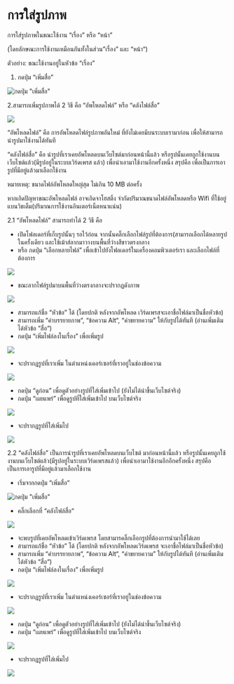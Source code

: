 # การใส่รูปภาพ

การใส่รูปภาพในขณะใช้งาน “เรื่อง” หรือ “หน้า”

\(โดยลักษณะการใช้งานเหมือนกันทั้งในส่วน”เรื่อง” และ “หน้า“\)

ตัวอย่าง: ขณะใช้งานอยู่ในหัวข้อ “เรื่อง”

1. กดปุ่ม “เพิ่มสื่อ”

![&#xE01;&#xE14;&#xE1B;&#xE38;&#xE48;&#xE21; &quot;&#xE40;&#xE1E;&#xE34;&#xE48;&#xE21;&#xE2A;&#xE37;&#xE48;&#xE2D;&quot;](https://wpman.org/wp-content/uploads/2018/02/001-%E0%B9%80%E0%B8%9E%E0%B8%B4%E0%B9%88%E0%B8%A1%E0%B8%AA%E0%B8%B7%E0%B9%88%E0%B8%AD.jpg)

2.สามารถเพิ่มรูปภาพได้ 2 วิธี คือ “อัพโหลดไฟล์” หรือ “คลังไฟล์สื่อ”

![](https://wpman.org/wp-content/uploads/2018/02/002-%E0%B9%80%E0%B8%9E%E0%B8%B4%E0%B9%88%E0%B8%A1%E0%B8%AA%E0%B8%B7%E0%B9%88%E0%B8%AD.jpg)

“อัพโหลดไฟล์” คือ การอัพโหลดไฟล์รูปภาพอันใหม่ ที่ยังไม่เคยมีบนระบบเรามาก่อน เพื่อให้สามารถนำรูปมาใช้งานได้ทันที

“คลังไฟล์สื่อ” คือ นำรูปที่เราเคยอัพโหลดบนเว็บไซต์มาก่อนหน้านี้แล้ว หรือรูปนั้นเคยถูกใช้งานบนเว็บไซต์แล้ว\(มีรูปอยู่ในระบบเวิร์ดเพรส แล้ว\) เพื่อนำเอามาใช้งานอีกครั้งหนึ่ง สรุปคือ เพื่อเป็นการเอารูปที่มีอยู่แล้วมาเลือกใช้งาน

หมายเหตุ: ขนาดไฟล์อัพโหลดใหญ่สุด ไม่เกิน 10 MB ต่อครั้ง

หากเกิดปัญหาขณะอัพโหลดไฟล์ อาจเกิดจาโฮสติ้ง จำกัดปริมาณขนาดไฟล์อัพโหลดหรือ Wifi ที่ใช้อยู่แบนวิธเต็ม\(ปริมาณการใช้งานอินเตอร์เน็ตหนาแน่น\)

2.1 “อัพโหลดไฟล์” สามารถทำได้ 2 วิธี คือ

* เปิดโฟลเดอร์ที่เก็บรูปนั้นๆ รอไว้ก่อน จากนั้นคลิ๊กเลือกไฟล์รูปที่ต้องการ\(สามารถเลือกได้หลายรูปในครั้งเดียว และใช้เม้าส์ลากมาวางบนพื้นที่ว่างสีขาวตรงกลาง
* หรือ กดปุ่ม “เลือกหลายไฟล์” เพื่อเข้าไปยังโฟลเดอร์ในเครื่องคอมพิวเตอร์เรา และเลือกไฟล์ที่ต้องการ

![](https://wpman.org/wp-content/uploads/2018/02/003-%E0%B8%A5%E0%B8%B2%E0%B8%81%E0%B9%84%E0%B8%9F%E0%B8%A5%E0%B9%8C.jpg)

* ขณะลากไฟล์รูปมาบนพื้นที่ว่างตรงกลางจะปรากฏดังภาพ

![](https://wpman.org/wp-content/uploads/2018/02/004-%E0%B8%A7%E0%B8%B2%E0%B8%87%E0%B9%84%E0%B8%9F%E0%B8%A5%E0%B9%8C%E0%B9%80%E0%B8%9E%E0%B8%B7%E0%B9%88%E0%B8%AD%E0%B8%AD%E0%B8%B1%E0%B8%9E%E0%B9%82%E0%B8%AB%E0%B8%A5%E0%B8%94.jpg)

* สามารถแก้ชื่อ “หัวข้อ” ได้ \(โดยปกติ หลังจากอัพโหลด เวิร์ดเพรสจะเอาชื่อไฟล์มาเป็นชื่อหัวข้อ\)
* สามารถเพิ่ม “คำบรรยายภาพ“, “ข้อความ Alt“, “คำขยายความ” ให้กับรูปได้ทันที \(อ่านเพิ่มเติมได้หัวข้อ “สื่อ“\)
* กดปุ่ม “เพิ่มไฟล์ลงในเรื่อง” เพื่อเพิ่มรูป

![](https://wpman.org/wp-content/uploads/2018/02/005-%E0%B8%A7%E0%B8%B2%E0%B8%87%E0%B9%84%E0%B8%9F%E0%B8%A5%E0%B9%8C%E0%B9%81%E0%B8%A5%E0%B9%89%E0%B8%A7-2.jpg)

* จะปรากฏรูปที่เราเพิ่ม ในตำแหน่งเคอร์เซอร์ที่เราอยู่ในช่องข้อความ

![](https://wpman.org/wp-content/uploads/2018/02/006-%E0%B9%80%E0%B8%9E%E0%B8%B4%E0%B9%88%E0%B8%A1%E0%B8%A3%E0%B8%B9%E0%B8%9B%E0%B9%80%E0%B8%AA%E0%B8%A3%E0%B9%87%E0%B8%88%E0%B9%81%E0%B8%A5%E0%B9%89%E0%B8%A7.jpg)

* กดปุ่ม “ดูก่อน” เพื่อดูตัวอย่างรูปที่ใส่เพิ่มเข้าไป \(ยังไม่ได้นำขึ้นเว็บไซต์จริง\)
* กดปุ่ม “เผยแพร่” เพื่อดูรูปที่ใส่เพิ่มเข้าไป บนเว็บไซต์จริง

![](https://wpman.org/wp-content/uploads/2018/02/007-Preview-2.jpg)

* จะปรากฏรูปที่ใส่เพิ่มไป

![](https://wpman.org/wp-content/uploads/2018/02/007-Preview.jpg)

2.2 “คลังไฟล์สื่อ” เป็นการนำรูปที่เราเคยอัพโหลดบนเว็บไซต์ มาก่อนหน้านี้แล้ว หรือรูปนั้นเคยถูกใช้งานบนเว็บไซต์แล้ว\(มีรูปอยู่ในระบบเวิร์ดเพรสแล้ว\) เพื่อนำเอามาใช้งานอีกอีกครั้งหนึ่ง สรุปคือ เป็นการเอารูปที่มีอยู่แล้วมาเลือกใช้งาน

* เริ่มจากกดปุ่ม “เพิ่มสื่อ“

![&#xE01;&#xE14;&#xE1B;&#xE38;&#xE48;&#xE21; &quot;&#xE40;&#xE1E;&#xE34;&#xE48;&#xE21;&#xE2A;&#xE37;&#xE48;&#xE2D;&quot;](https://wpman.org/wp-content/uploads/2018/02/001-%E0%B9%80%E0%B8%9E%E0%B8%B4%E0%B9%88%E0%B8%A1%E0%B8%AA%E0%B8%B7%E0%B9%88%E0%B8%AD.jpg)

* คลิ๊กเลือกที่ “คลังไฟล์สื่อ“

![](https://wpman.org/wp-content/uploads/2018/02/008-%E0%B8%84%E0%B8%A5%E0%B8%B1%E0%B8%87%E0%B9%84%E0%B8%9F%E0%B8%A5%E0%B9%8C%E0%B8%AA%E0%B8%B7%E0%B9%88%E0%B8%AD-2.jpg)

* จะพบรูปที่เคยอัพโหลดเข้าเวิร์ดเพรส โดยสามารคลิ๊กเลือกรูปที่ต้องการนำมาใช้ได้เลย
* สามารถแก้ชื่อ “หัวข้อ” ได้ \(โดยปกติ หลังจากอัพโหลดเวิร์ดเพรส จะเอาชื่อไฟล์มาเป็นชื่อหัวข้อ\)
* สามารถเพิ่ม “คำบรรยายภาพ“, “ข้อความ Alt“, “คำขยายความ” ให้กับรูปได้ทันที \(อ่านเพิ่มเติมได้หัวข้อ “สื่อ“\)
* กดปุ่ม “เพิ่มไฟล์ลงในเรื่อง” เพื่อเพิ่มรูป

![](https://wpman.org/wp-content/uploads/2018/02/009-%E0%B8%A7%E0%B8%B2%E0%B8%87%E0%B9%84%E0%B8%9F%E0%B8%A5%E0%B9%8C%E0%B9%81%E0%B8%A5%E0%B9%89%E0%B8%A7-3.jpg)

* จะปรากฏรูปที่เราเพิ่ม ในตำแหน่งเคอร์เซอร์ที่เราอยู่ในช่องข้อความ

![](https://wpman.org/wp-content/uploads/2018/02/006-%E0%B9%80%E0%B8%9E%E0%B8%B4%E0%B9%88%E0%B8%A1%E0%B8%A3%E0%B8%B9%E0%B8%9B%E0%B9%80%E0%B8%AA%E0%B8%A3%E0%B9%87%E0%B8%88%E0%B9%81%E0%B8%A5%E0%B9%89%E0%B8%A7.jpg)

* กดปุ่ม “ดูก่อน” เพื่อดูตัวอย่างรูปที่ใส่เพิ่มเข้าไป \(ยังไม่ได้นำขึ้นเว็บไซต์จริง\)
* กดปุ่ม “เผยแพร่” เพื่อดูรูปที่ใส่เพิ่มเข้าไป บนเว็บไซต์จริง

![](https://wpman.org/wp-content/uploads/2018/02/007-Preview-2.jpg)

* จะปรากฏรูปที่ใส่เพิ่มไป

![](https://wpman.org/wp-content/uploads/2018/02/007-Preview.jpg)

